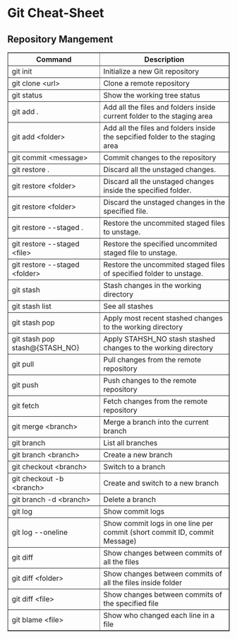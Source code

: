# Git Cheat-Sheet

## Repository Mangement

<table border="1">
  <tr>
    <th>Command</th>
    <th>Description</th>
  </tr>
  <tr>
    <td>git init</td>
    <td>Initialize a new Git repository</td>
  </tr>
  <tr>
    <td>git clone &lt;url&gt;</td>
    <td>Clone a remote repository</td>
  </tr>
  <tr>
    <td>git status</td>
    <td>Show the working tree status</td>
  </tr>
  <tr>
    <td>git add .</td>
    <td>Add all the files and folders inside current folder to the staging area</td>
  </tr>
  <tr>
    <td>git add &lt;folder&gt;</td>
    <td>Add all the files and folders inside the sepcified folder to the staging area</td>
  </tr>
  <tr>
    <td>git commit &lt;message&gt;</td>
    <td>Commit changes to the repository</td>
  </tr>
  <tr>
    <td>git restore .</td>
    <td>Discard all the unstaged changes.</td>
  </tr>
  <tr>
    <td>git restore &lt;folder&gt;</td>
    <td>Discard all the unstaged changes inside the specified folder.</td>
  </tr>
  <tr>
    <td>git restore &lt;folder&gt;</td>
    <td>Discard the unstaged changes in the specified file.</td>
  </tr>
  <tr>
    <td>git restore --staged .</td>
    <td>Restore the uncommited staged files to unstage.</td>
  </tr>
  <tr>
    <td>git restore --staged &lt;file&gt;</td>
    <td>Restore the specified uncommited staged file to unstage.</td>
  </tr>
  <tr>
    <td>git restore --staged &lt;folder&gt;</td>
    <td>Restore the uncommited staged files of specified folder to unstage.</td>
  </tr>
  <tr>
    <td>git stash</td>
    <td>Stash changes in the working directory</td>
  </tr>
  </tr>
  <tr>
    <td>git stash list</td>
    <td>See all stashes</td>
  </tr>
  <tr>
    <td>git stash pop</td>
    <td>Apply most recent stashed changes to the working directory</td>
  </tr>
  <tr>
    <td>git stash pop stash@{STASH_NO}</td>
    <td>Apply STAHSH_NO stash stashed changes to the working directory</td>
  </tr>
  </tr>
  <tr>
    <td>git pull</td>
    <td>Pull changes from the remote repository</td>
  </tr>
  </tr>
  <tr>
    <td>git push</td>
    <td>Push changes to the remote repository</td>
  </tr>
  </tr>
  <tr>
    <td>git fetch</td>
    <td>Fetch changes from the remote repository</td>
  </tr>
  </tr>
  <tr>
    <td>git merge &lt;branch&gt;</td>
    <td>Merge a branch into the current branch</td>
  </tr>
  <tr>
    <td>git branch</td>
    <td>List all branches</td>
  </tr>
  <tr>
    <td>git branch &lt;branch&gt;</td>
    <td>Create a new branch</td>
  </tr>
  </tr>
  <tr>
    <td>git checkout &lt;branch&gt;</td>
    <td>Switch to a branch</td>
  </tr>
  </tr>
  <tr>
    <td>git checkout -b &lt;branch&gt;</td>
    <td>Create and switch to a new branch</td>
  </tr>
  </tr>
  <tr>
    <td>git branch -d &lt;branch&gt;</td>
    <td>Delete a branch</td>
  </tr>
  </tr>
  <tr>
    <td>git log</td>
    <td>Show commit logs</td>
  </tr>
  <tr>
    <td>git log --oneline</td>
    <td>Show commit logs in one line per commit (short commit ID, commit Message)</td>
  </tr>
  </tr>
  <tr>
    <td>git diff</td>
    <td>Show changes between commits of all the files</td>
  </tr>
  <tr>
    <td>git diff &lt;folder&gt;</td>
    <td>Show changes between commits of all the files inside folder</td>
  </tr>
  <tr>
    <td>git diff &lt;file&gt;</td>
    <td>Show changes between commits of the specified file</td>
  </tr>
  <tr>
    <td>git blame &lt;file&gt;</td>
    <td>Show who changed each line in a file</td>
  </tr>
</table>
